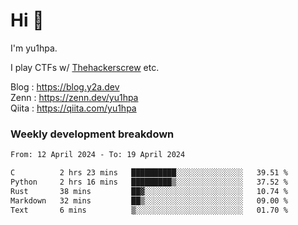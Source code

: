 # Hi 👋

I'm yu1hpa.

I play CTFs w/ [Thehackerscrew](https://www.thehackerscrew.team/) etc.

Blog : https://blog.y2a.dev  
Zenn : https://zenn.dev/yu1hpa  
Qiita : https://qiita.com/yu1hpa  

### Weekly development breakdown

<!--START_SECTION:waka-->

```txt
From: 12 April 2024 - To: 19 April 2024

C          2 hrs 23 mins   ██████████░░░░░░░░░░░░░░░   39.51 %
Python     2 hrs 16 mins   █████████▒░░░░░░░░░░░░░░░   37.52 %
Rust       38 mins         ██▓░░░░░░░░░░░░░░░░░░░░░░   10.74 %
Markdown   32 mins         ██▒░░░░░░░░░░░░░░░░░░░░░░   09.00 %
Text       6 mins          ▒░░░░░░░░░░░░░░░░░░░░░░░░   01.70 %
```

<!--END_SECTION:waka-->

